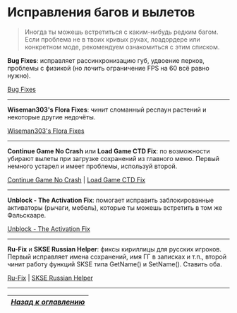 # Исправления багов и вылетов

> Иногда ты можешь встретиться с каким-нибудь редким багом. Если проблема не в твоих кривых руках, лоадордере или конкретном моде, рекомендуем ознакомиться с этим списком.

**Bug Fixes**: исправляет рассинхронизацию губ, удвоение перков, проблемы с физикой (но лочить ограничение FPS на 60 всё равно нужно).

[Bug Fixes](http://www.nexusmods.com/skyrim/mods/76747/)

------

**Wiseman303's Flora Fixes**: чинит сломанный респаун растений и некоторые другие недочёты.

[Wiseman303's Flora Fixes](http://www.nexusmods.com/skyrim/mods/70656/)

------

**Continue Game No Crash** или **Load Game CTD Fix**: по возможности убирают вылеты при загрузке сохранений из главного меню. Первый немного устарел и имеет проблемы, используй второй.

[Continue Game No Crash](http://www.nexusmods.com/skyrim/mods/78557/) | [Load Game CTD Fix](http://www.nexusmods.com/skyrim/mods/85443/)

------

**Unblock - The Activation Fix**: помогает исправить заблокированные активаторы (рычаги, мебель), которые ты можешь встретить в том же Фальскааре.

[Unblock - The Activation Fix](http://www.nexusmods.com/skyrim/mods/56797/)

------

**Ru-Fix** и **SKSE Russian Helper**: фиксы кириллицы для русских игроков. Первый исправляет имена сохранений, имя ГГ в записках и т.п., второй чинит работу функций SKSE типа GetName() и SetName(). Ставить оба.

[Ru-Fix](http://tes.riotpixels.com/mods/skyrim/patches/ru-fix.shtml) | [SKSE Russian Helper](http://tes.riotpixels.com/mods/skyrim/patches/ru-fix-names.shtml)

------

|[*Назад к оглавлению*](../01_Оглавление.md)|
|:---:|
